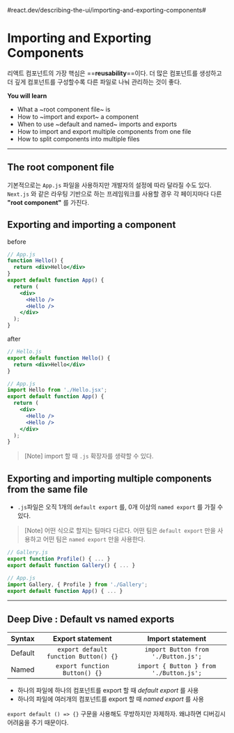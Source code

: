 #react.dev/describing-the-ui/importing-and-exporting-components#
# Importing and Exporting Components
리액트 컴포넌트의 가장 핵심은 ==**reusability**==이다. 더 많은 컴포넌트를 생성하고 더 깊게 컴포넌트를 구성할수록 다른 파일로 나눠 관리하는 것이 좋다.

**You will learn**
- What a ~root component file~ is
- How to ~import and export~ a component
- When to use ~default and named~ imports and exports
- How to import and export multiple components from one file
- How to split components into multiple files
---
## The root component file
기본적으로는 `App.js` 파일을 사용하지만 개발자의 설정에 따라 달라질 수도 있다. `Next.js` 와 같은 라우팅 기반으로 하는 프레임워크를 사용할 경우 각 페이지마다 다른 **"root component"** 를 가진다.

## Exporting and importing a component
before
```jsx
// App.js
function Hello() {
  return <div>Hello</div>
}
export default function App() {
  return (
    <div>
      <Hello />
      <Hello />
    </div>
  );
}
```

after
```jsx
// Hello.js
export default function Hello() {
  return <div>Hello</div>
}
```

```jsx
// App.js
import Hello from './Hello.jsx';
export default function App() {
  return (
    <div>
      <Hello />
      <Hello />
    </div>
  );
}
```

> [Note] import 할 때 `.js` 확장자를 생략할 수 있다.

## Exporting and importing multiple components from the same file
- `.js`파일은 오직 1개의 `default export` 를, 0개 이상의 `named export` 를 가질 수 있다.

> [Note] 어떤 식으로 할지는 팀마다 다르다. 어떤 팀은 `default export` 만을 사용하고 어떤 팀은 `named export` 만을 사용한다. 

```js
// Gallery.js
export function Profile() { ... }
export default function Gallery() { ... }
```

```js
// App.js
import Gallery, { Profile } from './Gallery';
export default function App() { ... }
```
---
## Deep Dive : Default vs named exports
| Syntax  | Export statement                      | Import statement                        |
|:-------:|:-------------------------------------:|:---------------------------------------:|
| Default | `export default function Button() {}` | `import Button from './Button.js';`     |
| Named   | `export function Button() {}`         | `import { Button } from './Button.js';` |
- 하나의 파일에 하나의 컴포넌트를 export 할 때 *default export* 를 사용
- 하나의 파일에 여러개의 컴포넌트를 export 할 때 *named export* 를 사용

`export default () => {}` 구문을 사용해도 무방하지만 자제하자. 왜냐하면 디버깅시 어려움을 주기 때문이다.